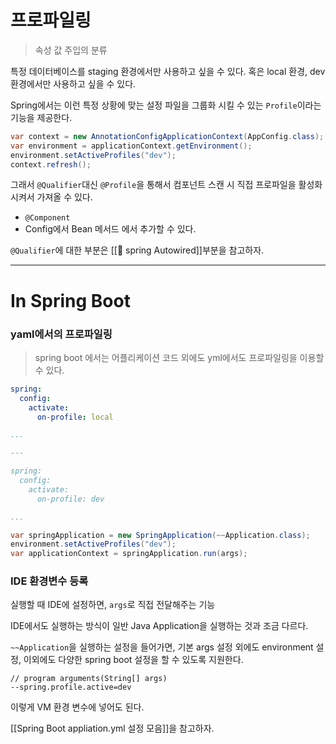 # **프로파일링**

> 속성 값 주입의 분류

특정 데이터베이스를 staging 환경에서만 사용하고 싶을 수 있다. 혹은 local 환경, dev 환경에서만 사용하고 싶을 수 있다.

Spring에서는 이런 특정 상황에 맞는 설정 파일을 그룹화 시킬 수 있는 `Profile`이라는 기능을 제공한다.

```java
var context = new AnnotationConfigApplicationContext(AppConfig.class);
var environment = applicationContext.getEnvironment();
environment.setActiveProfiles("dev");
context.refresh();
```

그래서 `@Qualifier`대신 `@Profile`을 통해서 컴포넌트 스캔 시 직접 프로파일을 활성화 시켜서 가져올 수 있다.

- `@Component`
- Config에서 Bean 메서드
에서 추가할 수 있다.

`@Qualifier`에 대한 부분은 [[📓 spring Autowired]]부분을 참고하자.

---
# In Spring Boot

### yaml에서의 프로파일링

> spring boot 에서는 어플리케이션 코드 외에도 yml에서도 프로파일링을 이용할 수 있다.

```yaml
spring:
  config:
    activate:
      on-profile: local

...

---

spring:
  config:
    activate:
      on-profile: dev

...
```

```java
var springApplication = new SpringApplication(~~Application.class);
environment.setActiveProfiles("dev");
var applicationContext = springApplication.run(args);
```

### IDE 환경변수 등록

실행할 때 IDE에 설정하면, `args`로 직접 전달해주는 기능

IDE에서도 실행하는 방식이 일반 Java Application을 실행하는 것과 조금 다르다.

`~~Application`을 실행하는 설정을 들어가면, 기본 args 설정 외에도 environment 설정, 이외에도 다양한 spring boot 설정을 할 수 있도록 지원한다.

```
// program arguments(String[] args)
--spring.profile.active=dev
```

이렇게 VM 환경 변수에 넣어도 된다.

[[Spring Boot appliation.yml 설정 모음]]을 참고하자.
